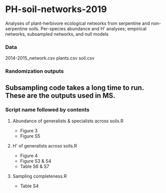 # PH-soil-networks-2019
Analyses of plant-herbivore ecological networks from serpentine and non-serpentine soils. Per-species abundance and H' analyses; empirical networks, subsampled networks, and null models

### Data
2014-2015_network.csv
plants.csv
soil.csv

### Randomization outputs
## Subsampling code takes a long time to run. These are the outputs used in MS.  

### Script name followed by contents

1. Abundance of generalists & specialists across soils.R
      - Figure 3
      - Figure S5

2. H' of generalists across soils.R
      - Figure 4
      - Figure S3 & S4
      - Table S6 & S7
      
3. Sampling completeness.R
      - Table S4
      
